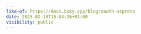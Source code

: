 ```yaml
---
like-of: https://docs.bsky.app/blog/oauth-atproto
date: 2025-02-18T15:04:26+01:00
visibility: public
---
```

